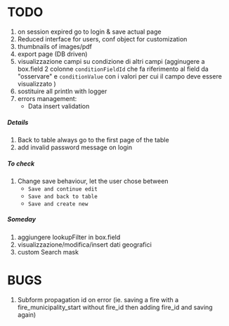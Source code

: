 TODO
====

1. on session expired go to login & save actual page
1. Reduced interface for users, conf object for customization
1. thumbnails of images/pdf
1. export page (DB driven)
1. visualizzazione campi su condizione di altri campi (agginugere a box.field 2 colonne `conditionFieldId` che fa riferimento al field da "osservare" e `conditionValue` con i valori per cui il campo deve essere visualizzato )
1. sostituire all println with logger
1. errors management:
    - Data insert validation

##### Details
1. Back to table always go to the first page of the table
1. add invalid password message on login



##### To check
1. Change save behaviour, let the user chose between 
    - `Save and continue edit`
    - `Save and back to table`
    - `Save and create new`

##### Someday
1. aggiungere lookupFilter in box.field
1. visualizzazione/modifica/insert dati geografici
1. custom Search mask



BUGS
===
1. Subform propagation id on error (ie. saving a fire with a fire_municipality_start without fire_id then adding fire_id and saving again)